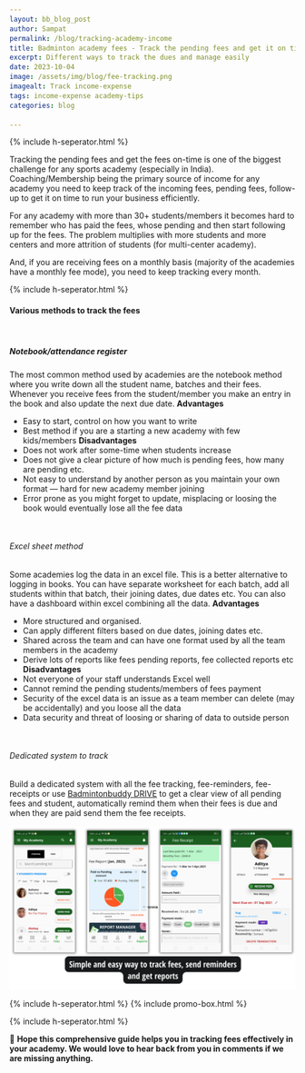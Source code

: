 ```yaml
---
layout: bb_blog_post
author: Sampat
permalink: /blog/tracking-academy-income
title: Badminton academy fees - Track the pending fees and get it on time..
excerpt: Different ways to track the dues and manage easily
date: 2023-10-04
image: /assets/img/blog/fee-tracking.png
imagealt: Track income-expense
tags: income-expense academy-tips
categories: blog

---
```

{% include h-seperator.html %}

Tracking the pending fees and get the fees on-time is one of the biggest challenge for any sports academy (especially in India). Coaching/Membership being the primary source of income for any academy you need to keep track of the incoming fees, pending fees, follow-up to get it on time to run your business efficiently.

For any academy with more than 30+ students/members it becomes hard to remember who has paid the fees, whose pending and then start following up for the fees. The problem multiplies with more students and more centers and more attrition of students (for multi-center academy).

And, if you are receiving fees on a monthly basis (majority of the academies have a monthly fee mode), you need to keep tracking every month. 

{% include h-seperator.html %}

#### Various methods to track the fees
<br/>

##### Notebook/attendance register
The most common method used by academies are the notebook method where you write down all the student name, batches and their fees. Whenever you receive fees from the student/member you make an entry in the book and also update the next due date.
**Advantages**
- Easy to start, control on how you want to write
- Best method if you are a starting a new academy with few kids/members
**Disadvantages**
- Does not work after some-time when students increase
- Does not give a clear picture of how much is pending fees, how many are pending etc.
- Not easy to understand by another person as you maintain your own format — hard for new academy member joining
- Error prone as you might forget to update, misplacing or loosing the book would eventually lose all the fee data

<br/>

###### Excel sheet method
Some academies log the data in an excel file. This is a better alternative to logging in books. You can have separate worksheet for each batch, add all students within that batch, their joining dates, due dates etc. You can also have a dashboard within excel combining all the data.
**Advantages**
- More structured and organised.
- Can apply different filters based on due dates, joining dates etc.
- Shared across the team and can have one format used by all the team members in the academy
- Derive lots of reports like fees pending reports, fee collected reports etc
**Disadvantages**
- Not everyone of your staff understands Excel well
- Cannot remind the pending students/members of fees payment
- Security of the excel data is an issue as a team member can delete (may be accidentally) and you loose all the data
- Data security and threat of loosing or sharing of data to outside person

<br/>

###### Dedicated system to track
Build a dedicated system with all the fee tracking, fee-reminders, fee-receipts or use [Badmintonbuddy DRIVE](https://badmintonbuddy.com) to get a clear view of all pending fees and student, automatically remind them when their fees is due and when they are paid send them the fee receipts.

![Badmintonbuddy DRIVE!](/assets/img/drive/guide/all-in-one.png "simple and elegant")

{% include h-seperator.html %}
{% include promo-box.html %}

{% include h-seperator.html %}

:speech_balloon: **Hope this comprehensive guide helps you in tracking fees effectively in your academy. We would love to hear back from you in comments if we are missing anything.**